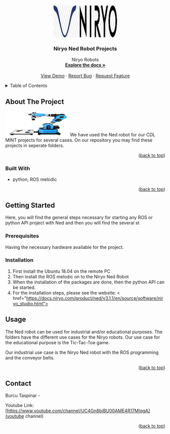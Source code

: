 <div id="top"></div>
<!--
*** Thanks for checking out the Best-README-Template. If you have a suggestion
*** that would make this better, please fork the repo and create a pull request
*** or simply open an issue with the tag "enhancement".
*** Don't forget to give the project a star!
*** Thanks again! Now go create something AMAZING! :D
-->



<!-- PROJECT SHIELDS -->
<!--
*** I'm using markdown "reference style" links for readability.
*** Reference links are enclosed in brackets [ ] instead of parentheses ( ).
*** See the bottom of this document for the declaration of the reference variables
*** for contributors-url, forks-url, etc. This is an optional, concise syntax you may use.
*** https://www.markdownguide.org/basic-syntax/#reference-style-links
-->



<!-- PROJECT LOGO -->
<br />
<div align="center">
  <a href="https://niryo.com/product/ned-education-research-cobot/">
    <img src="images/Niryo_logo.png" alt="Logo" width="200" height="100">
  </a>

<h3 align="center">Niryo Ned Robot Projects</h3>

  <p align="center">
    Niryo Robots
    <br />
    <a href="https://github.com/github_username/repo_name"><strong>Explore the docs »</strong></a>
    <br />
    <br />
    <a href="https://github.com/github_username/repo_name">View Demo</a>
    ·
    <a href="https://github.com/github_username/repo_name/issues">Report Bug</a>
    ·
    <a href="https://github.com/github_username/repo_name/issues">Request Feature</a>
  </p>
</div>



<!-- TABLE OF CONTENTS -->
<details>
  <summary>Table of Contents</summary>
  <ol>
    <li>
      <a href="#about-the-project">About The Project</a>
      <ul>
        <li><a href="#built-with">Built With</a></li>
      </ul>
    </li>
    <li>
      <a href="#getting-started">Getting Started</a>
      <ul>
        <li><a href="#prerequisites">Prerequisites</a></li>
        <li><a href="#installation">Installation</a></li>
      </ul>
    </li>
    <li><a href="#usage">Usage</a></li>
    <li><a href="#roadmap">Roadmap</a></li>
    <li><a href="#contributing">Contributing</a></li>
    <li><a href="#license">License</a></li>
    <li><a href="#contact">Contact</a></li>
    <li><a href="#acknowledgments">Acknowledgments</a></li>
  </ol>
</details>



<!-- ABOUT THE PROJECT -->
## About The Project
 <img src="images/Niryo_ned_robot.png" alt="Logo" width="200" height="80">
We have used the Ned robot for our CDL MINT projects for several cases. On our repository you may find these projects in seperate folders. 

<p align="right">(<a href="#top">back to top</a>)</p>



### Built With

* python, ROS melodic

<p align="right">(<a href="#top">back to top</a>)</p>



<!-- GETTING STARTED -->
## Getting Started

Here, you will find the general steps necessary for starting any ROS or python API project with Ned and then you will find the several st
### Prerequisites

Having the necessary hardware available for the project.

### Installation

1. First install the Ubuntu 18.04 on the remote PC
2. Then install the ROS melodic on to the Niryo Ned Robot
3. When the installation of the packages are done, then the python API can be started. 
4. For the installation steps, please see the website: < href="https://docs.niryo.com/product/ned/v3.1.1/en/source/software/niryo_studio.html">




<!-- USAGE EXAMPLES -->
## Usage
The Ned robot can be used for industrial and/or educational purposes. The folders have the different use cases for the Niryo robots. Our use case for the educational purpose is the Tic-Tac-Toe game. 

Our industrial use case is the Niryo Ned robot with the ROS programming and the conveyor belts.

<p align="right">(<a href="#top">back to top</a>)</p>





<!-- CONTACT -->
## Contact
Burcu Taspinar - 

Youtube Link: [https://www.youtube.com/channel/UC4Gn8bjBU00AME4R17MIqgA](youtube channel)

<p align="right">(<a href="#top">back to top</a>)</p>







<!-- MARKDOWN LINKS & IMAGES -->
<!-- https://www.markdownguide.org/basic-syntax/#reference-style-links -->
[contributors-shield]: https://img.shields.io/github/contributors/github_username/repo_name.svg?style=for-the-badge
[contributors-url]: https://github.com/github_username/repo_name/graphs/contributors
[forks-shield]: https://img.shields.io/github/forks/github_username/repo_name.svg?style=for-the-badge
[forks-url]: https://github.com/github_username/repo_name/network/members
[stars-shield]: https://img.shields.io/github/stars/github_username/repo_name.svg?style=for-the-badge
[stars-url]: https://github.com/github_username/repo_name/stargazers
[issues-shield]: https://img.shields.io/github/issues/github_username/repo_name.svg?style=for-the-badge
[issues-url]: https://github.com/github_username/repo_name/issues
[license-shield]: https://img.shields.io/github/license/github_username/repo_name.svg?style=for-the-badge
[license-url]: https://github.com/github_username/repo_name/blob/master/LICENSE.txt
[linkedin-shield]: https://img.shields.io/badge/-LinkedIn-black.svg?style=for-the-badge&logo=linkedin&colorB=555
[linkedin-url]: https://linkedin.com/in/linkedin_username
[product-screenshot]: images/screenshot.png
